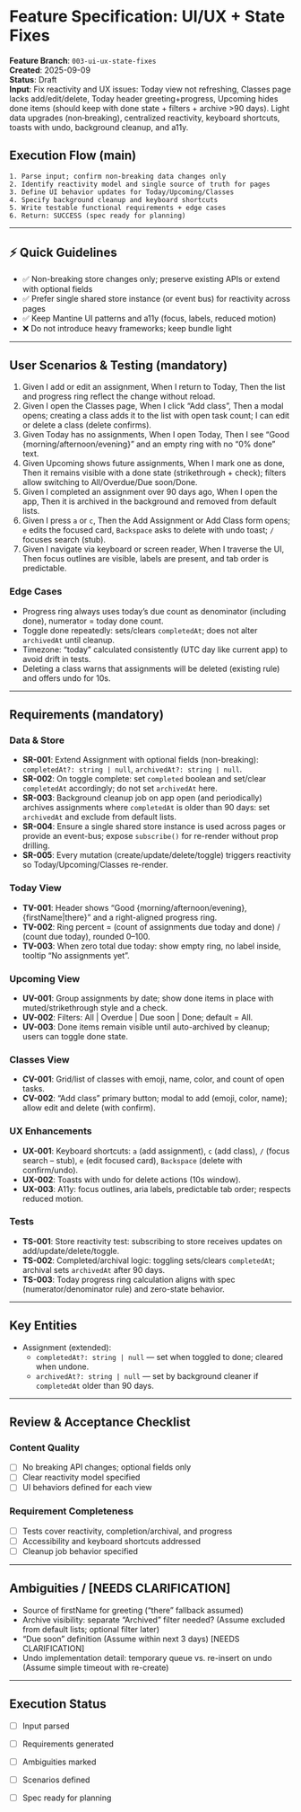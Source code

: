 # Feature Specification: UI/UX + State Fixes

**Feature Branch**: `003-ui-ux-state-fixes`  
**Created**: 2025-09-09  
**Status**: Draft  
**Input**: Fix reactivity and UX issues: Today view not refreshing, Classes page lacks add/edit/delete, Today header greeting+progress, Upcoming hides done items (should keep with done state + filters + archive >90 days). Light data upgrades (non‑breaking), centralized reactivity, keyboard shortcuts, toasts with undo, background cleanup, and a11y.

## Execution Flow (main)
```
1. Parse input; confirm non-breaking data changes only
2. Identify reactivity model and single source of truth for pages
3. Define UI behavior updates for Today/Upcoming/Classes
4. Specify background cleanup and keyboard shortcuts
5. Write testable functional requirements + edge cases
6. Return: SUCCESS (spec ready for planning)
```

---

## ⚡ Quick Guidelines
- ✅ Non-breaking store changes only; preserve existing APIs or extend with optional fields
- ✅ Prefer single shared store instance (or event bus) for reactivity across pages
- ✅ Keep Mantine UI patterns and a11y (focus, labels, reduced motion)
- ❌ Do not introduce heavy frameworks; keep bundle light

---

## User Scenarios & Testing (mandatory)

1. Given I add or edit an assignment, When I return to Today, Then the list and progress ring reflect the change without reload.
2. Given I open the Classes page, When I click “Add class”, Then a modal opens; creating a class adds it to the list with open task count; I can edit or delete a class (delete confirms).
3. Given Today has no assignments, When I open Today, Then I see “Good {morning/afternoon/evening}” and an empty ring with no “0% done” text.
4. Given Upcoming shows future assignments, When I mark one as done, Then it remains visible with a done state (strikethrough + check); filters allow switching to All/Overdue/Due soon/Done.
5. Given I completed an assignment over 90 days ago, When I open the app, Then it is archived in the background and removed from default lists.
6. Given I press `a` or `c`, Then the Add Assignment or Add Class form opens; `e` edits the focused card, `Backspace` asks to delete with undo toast; `/` focuses search (stub).
7. Given I navigate via keyboard or screen reader, When I traverse the UI, Then focus outlines are visible, labels are present, and tab order is predictable.

### Edge Cases
- Progress ring always uses today’s due count as denominator (including done), numerator = today done count.
- Toggle done repeatedly: sets/clears `completedAt`; does not alter `archivedAt` until cleanup.
- Timezone: “today” calculated consistently (UTC day like current app) to avoid drift in tests.
- Deleting a class warns that assignments will be deleted (existing rule) and offers undo for 10s.

---

## Requirements (mandatory)

### Data & Store
- **SR-001**: Extend Assignment with optional fields (non-breaking): `completedAt?: string | null`, `archivedAt?: string | null`.
- **SR-002**: On toggle complete: set `completed` boolean and set/clear `completedAt` accordingly; do not set `archivedAt` here.
- **SR-003**: Background cleanup job on app open (and periodically) archives assignments where `completedAt` is older than 90 days: set `archivedAt` and exclude from default lists.
- **SR-004**: Ensure a single shared store instance is used across pages or provide an event-bus; expose `subscribe()` for re-render without prop drilling.
- **SR-005**: Every mutation (create/update/delete/toggle) triggers reactivity so Today/Upcoming/Classes re-render.

### Today View
- **TV-001**: Header shows “Good {morning/afternoon/evening}, {firstName|there}” and a right-aligned progress ring.
- **TV-002**: Ring percent = (count of assignments due today and done) / (count due today), rounded 0–100.
- **TV-003**: When zero total due today: show empty ring, no label inside, tooltip “No assignments yet”.

### Upcoming View
- **UV-001**: Group assignments by date; show done items in place with muted/strikethrough style and a check.
- **UV-002**: Filters: All | Overdue | Due soon | Done; default = All.
- **UV-003**: Done items remain visible until auto-archived by cleanup; users can toggle done state.

### Classes View
- **CV-001**: Grid/list of classes with emoji, name, color, and count of open tasks.
- **CV-002**: “Add class” primary button; modal to add (emoji, color, name); allow edit and delete (with confirm).

### UX Enhancements
- **UX-001**: Keyboard shortcuts: `a` (add assignment), `c` (add class), `/` (focus search – stub), `e` (edit focused card), `Backspace` (delete with confirm/undo).
- **UX-002**: Toasts with undo for delete actions (10s window).
- **UX-003**: A11y: focus outlines, aria labels, predictable tab order; respects reduced motion.

### Tests
- **TS-001**: Store reactivity test: subscribing to store receives updates on add/update/delete/toggle.
- **TS-002**: Completed/archival logic: toggling sets/clears `completedAt`; archival sets `archivedAt` after 90 days.
- **TS-003**: Today progress ring calculation aligns with spec (numerator/denominator rule) and zero-state behavior.

---

## Key Entities
- Assignment (extended):
  - `completedAt?: string | null` — set when toggled to done; cleared when undone.
  - `archivedAt?: string | null` — set by background cleaner if `completedAt` older than 90 days.

---

## Review & Acceptance Checklist

### Content Quality
- [ ] No breaking API changes; optional fields only
- [ ] Clear reactivity model specified
- [ ] UI behaviors defined for each view

### Requirement Completeness
- [ ] Tests cover reactivity, completion/archival, and progress
- [ ] Accessibility and keyboard shortcuts addressed
- [ ] Cleanup job behavior specified

---

## Ambiguities / [NEEDS CLARIFICATION]
- Source of firstName for greeting (“there” fallback assumed)
- Archive visibility: separate “Archived” filter needed? (Assume excluded from default lists; optional filter later)
- “Due soon” definition (Assume within next 3 days) [NEEDS CLARIFICATION]
- Undo implementation detail: temporary queue vs. re-insert on undo (Assume simple timeout with re-create)

---

## Execution Status
- [ ] Input parsed
- [ ] Requirements generated
- [ ] Ambiguities marked
- [ ] Scenarios defined
- [ ] Spec ready for planning

